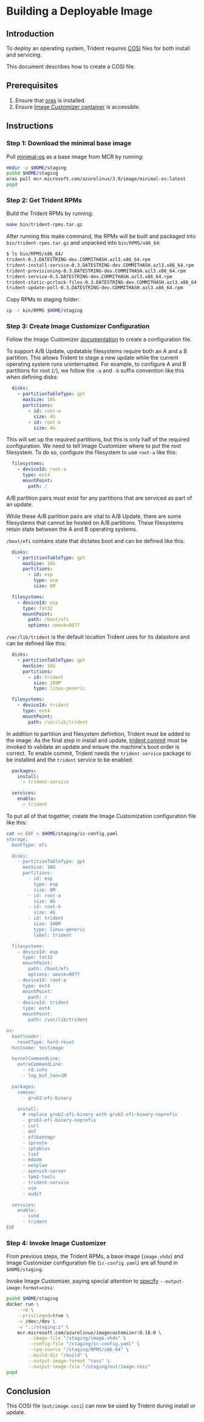 
# Building a Deployable Image

<!--
DELETE ME AFTER COMPLETING THE DOCUMENT!
---
Task: https://dev.azure.com/mariner-org/polar/_workitems/edit/13123
Title: Building a Deployable Image
Type: Tutorial
Objective:

Very hand-holdy tutorial on how to build an image with Prism.

The image should have AB update enabled so we can use it in future tutorials!
-->

## Introduction

To deploy an operating system, Trident requires [COSI](../Reference/COSI.md) files for both install and servicing.

This document describes how to create a COSI file.

## Prerequisites

1. Ensure that [oras](https://oras.land/docs/installation/) is installed.
2. Ensure [Image Customizer container](https://microsoft.github.io/azure-linux-image-tools/imagecustomizer/quick-start/quick-start.html) is accessible.

## Instructions

### Step 1: Download the minimal base image

Pull [minimal-os](../Reference/Glossary.md#minimal-os) as a base image from MCR by running:

``` bash
mkdir -p $HOME/staging
pushd $HOME/staging
oras pull mcr.microsoft.com/azurelinux/3.0/image/minimal-os:latest
popd
```

### Step 2: Get Trident RPMs

Build the Trident RPMs by running:

``` bash
make bin/trident-rpms.tar.gz
```

After running this make command, the RPMs will be built and packaged into `bin/trident-rpms.tar.gz` and unpacked into `bin/RPMS/x86_64`:

``` bash
$ ls bin/RPMS/x86_64/
trident-0.3.DATESTRING-dev.COMMITHASH.azl3.x86_64.rpm
trident-install-service-0.3.DATESTRING-dev.COMMITHASH.azl3.x86_64.rpm
trident-provisioning-0.3.DATESTRING-dev.COMMITHASH.azl3.x86_64.rpm
trident-service-0.3.DATESTRING-dev.COMMITHASH.azl3.x86_64.rpm
trident-static-pcrlock-files-0.3.DATESTRING-dev.COMMITHASH.azl3.x86_64.rpm
trident-update-poll-0.3.DATESTRING-dev.COMMITHASH.azl3.x86_64.rpm
```

Copy RPMs to staging folder:

``` bash
cp -r bin/RPMS $HOME/staging
```

### Step 3: Create Image Customizer Configuration

Follow the Image Customizer [documentation](https://microsoft.github.io/azure-linux-image-tools/imagecustomizer/README.html) to create a configuration file.

To support A/B Update, updatable filesystems require both an A and a B partition.  This allows Trident to stage a new update while the current operating system runs uninterrupted.  For example, to configure A and B partitions for root (`/`), we follow the `-a` and `-b` suffix convention like this when defining disks:

``` yaml
  disks:
    - partitionTableType: gpt
      maxSize: 10G
      partitions:
        - id: root-a
          size: 4G
        - id: root-b
          size: 4G
```

This will set up the required partitions, but this is only half of the required configuration.  We need to tell Image Customizer where to put the root filesystem.  To do so, configure the filesystem to use `root-a` like this:

``` yaml
  filesystems:
    - deviceId: root-a
      type: ext4
      mountPoint:
        path: /
```

A/B partition pairs must exist for any partitions that are serviced as part of an update.

While these A/B partition pairs are vital to A/B Update, there are some filesystems that cannot be hosted on A/B partitions. These filesystems retain state between the A and B operating systems.

`/boot/efi` contains state that dictates boot and can be defined like this:

``` yaml
  disks:
    - partitionTableType: gpt
      maxSize: 10G
      partitions:
        - id: esp
          type: esp
          size: 8M

  filesystems:
    - deviceId: esp
      type: fat32
      mountPoint:
        path: /boot/efi
        options: umask=0077
```

`/var/lib/trident` is the default location Trident uses for its datastore and can be defined like this:

``` yaml
  disks:
    - partitionTableType: gpt
      maxSize: 10G
      partitions:
        - id: trident
          size: 100M
          type: linux-generic

  filesystems:
    - deviceId: trident
      type: ext4
      mountPoint:
        path: /var/lib/trident

```

In addition to partition and filesystem definition, Trident must be added to the image.  As the final step in install and update, [trident commit](../Reference/Trident-CLI.md#commit) must be invoked to validate an update and ensure the machine's boot order is correct.  To enable commit, Trident needs the `trident-service` package to be installed and the `trident` service to be enabled:

``` yaml
  packages:
    install:
      - trident-service

  services:
    enable:
      - trident
```

To put all of that together, create the Image Customization configuration file like this:

``` bash
cat << EOF > $HOME/staging/ic-config.yaml
storage:
  bootType: efi

  disks:
    - partitionTableType: gpt
      maxSize: 10G
      partitions:
        - id: esp
          type: esp
          size: 8M
        - id: root-a
          size: 4G
        - id: root-b
          size: 4G
        - id: trident
          size: 100M
          type: linux-generic
          label: trident

  filesystems:
    - deviceId: esp
      type: fat32
      mountPoint:
        path: /boot/efi
        options: umask=0077
    - deviceId: root-a
      type: ext4
      mountPoint:
        path: /
    - deviceId: trident
      type: ext4
      mountPoint:
        path: /var/lib/trident

os:
  bootloader:
    resetType: hard-reset
  hostname: testimage

  kernelCommandLine:
    extraCommandLine:
      - rd.info
      - log_buf_len=1M

  packages:
    remove:
      - grub2-efi-binary

    install:
      # replace grub2-efi-binary with grub2-efi-binary-noprefix
      - grub2-efi-binary-noprefix
      - curl
      - dnf
      - efibootmgr
      - iproute
      - iptables
      - lsof
      - mdadm
      - netplan
      - openssh-server
      - tpm2-tools
      - trident-service
      - vim
      - audit

  services:
    enable:
      - sshd
      - trident
EOF
```

### Step 4: Invoke Image Customizer

From previous steps, the Trident RPMs, a base image (`image.vhdx`) and Image Customizer configuration file (`ic-config.yaml`) are all found in `$HOME/staging`.

Invoke Image Customizer, paying special attention to [specify](https://microsoft.github.io/azure-linux-image-tools/imagecustomizer/api/cli.html#--output-image-formatformat) `--output-image-format=cosi`:

``` bash
pushd $HOME/staging
docker run \
    --rm \
    --privileged=true \
    -v /dev:/dev \
    -v ".:/staging:z" \
    mcr.microsoft.com/azurelinux/imagecustomizer:0.18.0 \
        --image-file "/staging/image.vhdx" \
        --config-file "/staging/ic-config.yaml" \
        --rpm-source "/staging/RPMS/x86_64" \
        --build-dir "/build" \
        --output-image-format "cosi" \
        --output-image-file "/staging/out/image.cosi"
popd
```

## Conclusion

This COSI file (`out/image.cosi`) can now be used by Trident during install or update.
